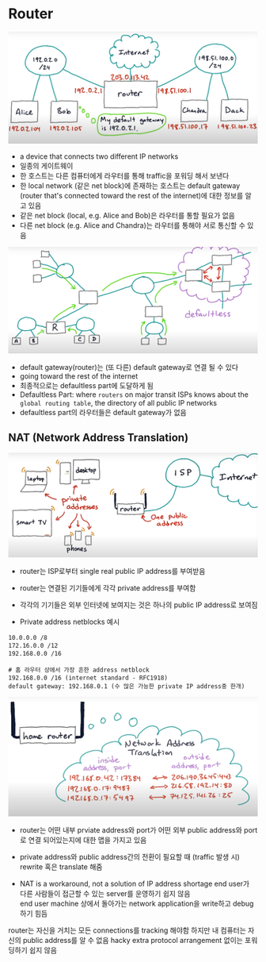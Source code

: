 # Router

![router](../images/router_basic.png)

- a device that connects two different IP networks
- 일종의 게이트웨이
- 한 호스트는 다른 컴퓨터에게 라우터를 통해 traffic을 포워딩 해서 보낸다
- 한 local network (같은 net block)에 존재하는 호스트는 default gateway (router that's connected toward the rest of the internet)에 대한 정보를 알고 있음
- 같은 net block (local, e.g. Alice and Bob)은 라우터를 통할 필요가 없음
- 다른 net block (e.g. Alice and Chandra)는 라우터를 통해야 서로 통신할 수 있음

![default gateway](../images/default_gateway.png)

- default gateway(router)는 (또 다른) default gateway로 연결 될 수 있다
- going toward the rest of the internet
- 최종적으로는 defaultless part에 도달하게 됨
- Defaultless Part: where `routers` on major transit ISPs knows about the `global routing table`, the directory of all public IP networks
- defaultless part의 라우터들은 default gateway가 없음


## NAT (Network Address Translation)
![home devices](../images/home_devices.png)

- router는 ISP로부터 single real public IP address를 부여받음
- router는 연결된 기기들에게 각각 private address를 부여함
- 각각의 기기들은 외부 인터넷에 보여지는 것은 하나의 public IP address로 보여짐

- Private address netblocks 예시

```
10.0.0.0 /8
172.16.0.0 /12
192.168.0.0 /16

# 홈 라우터 상에서 가장 흔한 address netblock
192.168.0.0 /16 (internet standard - RFC1918)
default gateway: 192.168.0.1 (수 많은 가능한 private IP address중 한개) 
```

![nat](../images/nat.png)

- router는 어떤 내부 prviate address와 port가 어떤 외부 public address와 port로 연결 되어있는지에 대한 맵을 가지고 있음
- private address와 public address간의 전환이 필요할 때 (traffic 발생 시) rewrite 혹은 translate 해줌

- NAT is a workaround, not a solution of IP address shortage
end user가 다른 사람들이 접근할 수 있는 server를 운영하기 쉽지 않음 <br>
end user machine 상에서 돌아가는 network application을 write하고 debug하기 힘듬
  
router는 자신을 거치는 모든 connections를 tracking 해야함
하지만 내 컴퓨터는 자신의 public address를 알 수 없음
hacky extra protocol arrangement 없이는 포워딩하기 쉽지 않음

